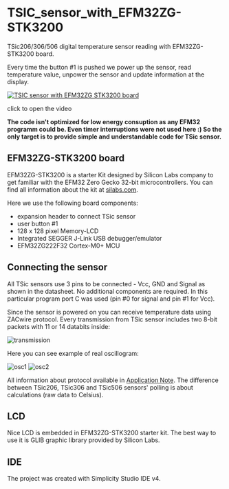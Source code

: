 # TSIC_sensor_with_EFM32ZG-STK3200

TSic206/306/506 digital temperature sensor reading with EFM32ZG-STK3200 board.

Every time the button #1 is pushed we power up the sensor, read temperature value, unpower the sensor and update information at the display.

[![TSIC sensor with EFM32ZG STK3200 board](https://habrastorage.org/web/838/4a1/51e/8384a151ec07408991a440436a250cd1.PNG)](https://youtu.be/Gf35uOftPwY "TSIC sensor with EFM32ZG STK3200 board")

click to open the video

<b>The code isn't optimized for low energy consuption as any EFM32 programm could be. Even timer interruptions were not used here :) 
So the only target is to provide simple and understandable code for TSic sensor.</b>

## EFM32ZG-STK3200 board

EFM32ZG-STK3200 is a starter Kit designed by Silicon Labs company to get familiar with the EFM32 Zero Gecko 32-bit microcontrollers. 
You can find all information about the kit at [silabs.com](http://www.silabs.com/products/development-tools/mcu/32-bit/efm32-zero-gecko-starter-kit).

Here we use the following board components: 
* expansion header to connect TSic sensor
* user button #1
* 128 x 128 pixel Memory-LCD
* Integrated SEGGER J-Link USB debugger/emulator
* EFM32ZG222F32 Cortex-M0+ MCU

## Connecting the sensor

All TSic sensors use 3 pins to be connected - Vcc, GND and Signal as shown in the datasheet. No additional components are required. In this particular program port C was used (pin #0 for signal and pin #1 for Vcc).

Since the sensor is powered on you can receive temperature data using ZACwire protocol. Every transmission from TSic sensor includes two 8-bit packets with 11 or 14 databits inside:

![transmission](http://i.imgur.com/uSnoSVw.png)

Here you can see example of real oscillogram:

![osc1](http://i.imgur.com/8PAOlPT.png) ![osc2](http://i.imgur.com/34kow0J.png)


All information about protocol available in [Application Note](https://www.ist-ag.com/sites/default/files/ATTSic_E.pdf). The difference between TSic206, TSic306 and TSic506 sensors' polling is about calculations (raw data to Celsius).

## LCD

Nice LCD is embedded in EFM32ZG-STK3200 starter kit. The best way to use it is GLIB graphic library provided by Silicon Labs.

## IDE

The project was created with Simplicity Studio IDE v4.
